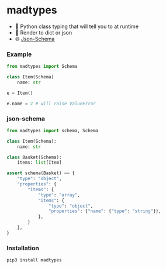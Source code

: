 # madtypes
- 💢 Python class typing that will tell you to <censored> at runtime
- 📖 Render to dict or json
- 🌐 [Json-Schema](https://json-schema.org/)

### Example

```python
from madtypes import Schema

class Item(Schema)
    name: str

e = Item()

e.name = 2 # will raise ValueError

```
  
### json-schema
  
```python
from madtypes import schema, Schema

class Item(Schema):
    name: str

class Basket(Schema):
    items: list[Item]

assert schema(Basket) == {
    "type": "object",
    "properties": {
        "items": {
            "type": "array",
            "items": {
                "type": "object",
                "properties": {"name": {"type": "string"}},
            },
        }
    },
}
```

### Installation

```bash
pip3 install madtypes
```
